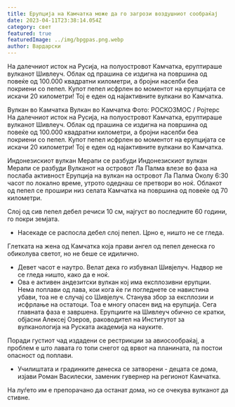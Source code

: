 ```yaml
---
title: Ерупција на Камчатка може да го загрози воздушниот сообраќај
date: 2023-04-11T23:38:14.054Z
category: свет
featured: true
featuredImage: ../img/bpgpas.png.webp
author: Вардарски
---
```


На далечниот исток на Русија, на полуостровот Камчатка, еруптираше вулканот Шивлеуч. Облак од прашина се издигна на површина од повеќе од 100.000 квадратни километри, а бројни населби беа покриени со пепел. Купот пепел исфрлен во моментот на ерупцијата се искачи 20 километри! Тој е еден од најактивните вулкани во Камчатка.

Вулкан во Камчатка
Вулкан во Камчатка
Фото: РОСКОЗМОС / Ројтерс
На далечниот исток на Русија, на полуостровот Камчатка, еруптираше вулканот Шивлеуч. Облак од прашина се издигна на површина од повеќе од 100.000 квадратни километри, а бројни населби беа покриени со пепел. Купот пепел исфрлен во моментот на ерупцијата се искачи 20 километри! Тој е еден од најактивните вулкани во Камчатка.

Индонезискиот вулкан Мерапи се разбуди
Индонезискиот вулкан Мерапи се разбуди
Вулканот на островот Ла Палма влезе во фаза на послаба активност
Ерупција на вулкан на островот Ла Палма
Околу 6:30 часот по локално време, утрото одеднаш се претвори во ноќ. Облакот од пепел се прошири низ селата Камчатка на површина од повеќе од 70 километри.

Слој од сив пепел дебел речиси 10 см, најгуст во последните 60 години, го покри земјата.

- Насекаде се распосла дебел слој пепел. Црно е, ништо не се гледа.

Глетката на жена од Камчатка која прави ангел од пепел денеска го обиколува светот, но не беше се идилично.

- Девет часот е наутро. Велат дека го избувнал Шивјелуч. Надвор не се гледа ништо, како да е ноќ.
- Ова е активен андезитски вулкан кој има експлозивни ерупции. Нема поплави од лава, кои кога ќе ги погледнете се навистина убави, тоа не е случај со Шивјелуч. Станува збор за експлозии и исфрлање на остатоци. Тоа е многу опасен вид на ерупција. Сега главната фаза е завршена. Ерупциите на Шивлеуч обично се кратки, објасни Алексеј Озеров, раководител на Институтот за вулканологија на Руската академија на науките.

Поради густиот чад издадени се рестрикции за авиосообраќај, а проблем е што лавата го топи снегот од врвот на планината, па постои опасност од поплави.

- Училиштата и градинките денеска се затворени - децата се дома, изјави Роман Василески, заменик гувернер на регионот Камчатка.

На луѓето им е препорачано да останат дома, но се очекува вулканот да стивне.
